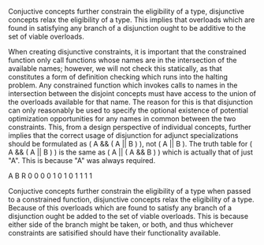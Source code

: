 


Conjuctive concepts further constrain the eligibility of a type, disjunctive concepts relax the
eligibility of a type.  This implies that overloads which are found in satisfying any branch
of a disjunction ought to be additive to the set of viable overloads.

When creating disjunctive constraints, it is important that the constrained function only call functions
whose names are in the intersection of the available names; however, we will not check this statically,
as that constitutes a form of definition checking which runs into the halting problem.  Any constrained
function which invokes calls to names in the intersection between the disjoint concepts must have
access to the union of the overloads available for that name.  The reason for this is that disjunction
can only reasonably be used to specify the optional existence of potential optimization opportunities
for any names in common between the two constraints.  This, from a design perspective of individual concepts,
further implies that the correct usage of disjunction for adjunct specializations should be formulated
as ( A && ( A || B ) ), not ( A || B ).  The truth table for ( A && ( A || B ) ) is the same as ( A ||
( A && B ) ) which is actually that of just "A".  This is because "A" was always required.


A B R
0 0 0
0 1 0
1 0 1
1 1 1

Conjuctive concepts further constrain the eligibility of a type when passed to a constrained function,
disjunctive concepts relax the eligibility of a type.  Because of this overloads which are found to
satisfy any branch of a disjunction ought be added to the set of viable overloads.  This is because
either side of the branch might be taken, or both, and thus whichever constraints are satisified should
have their functionality available.


